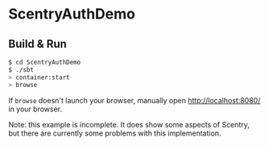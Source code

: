 # ScentryAuthDemo #

## Build & Run ##

```sh
$ cd ScentryAuthDemo
$ ./sbt
> container:start
> browse
```

If `browse` doesn't launch your browser, manually open [http://localhost:8080/](http://localhost:8080/) in your browser.

Note: this example is incomplete. It does show some aspects of Scentry, but there are currently some problems with
this implementation.